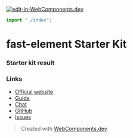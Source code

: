 [![edit-in-WebComponents.dev](https://webcomponents.dev/assets/ext/edit_in_wcd.svg)](https://webcomponents.dev/edit/TmSVz1TWiFxKAI694uGH)
```js script
import "./index";
```

# fast-element Starter Kit

### Starter kit result

<my-counter></my-counter>

### Links

- [Official website](https://www.fast.design/)
- [Guide](https://www.fast.design/docs/fast-element/getting-started)
- [Chat](https://discord.gg/FcSNfg4)
- [GitHub](https://github.com/microsoft/fast)
- [Issues](https://github.com/microsoft/fast/issues)

> Created with [WebComponents.dev](https://webcomponents.dev)

